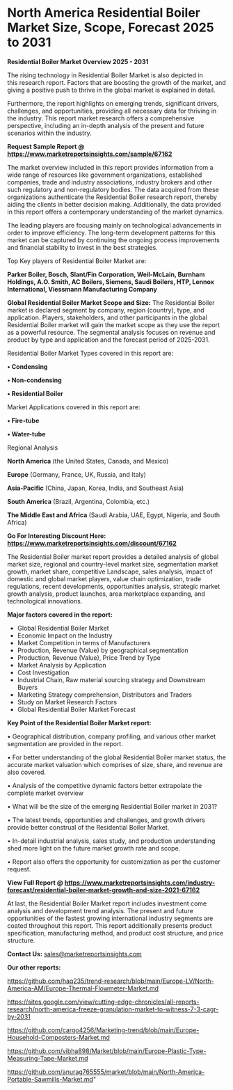 # North America Residential Boiler Market Size, Scope, Forecast 2025 to 2031

<Strong> Residential Boiler Market Overview 2025 - 2031</strong>

The rising technology in Residential Boiler Market is also depicted in this research report. Factors that are boosting the growth of the market, and giving a positive push to thrive in the global market is explained in detail.

Furthermore, the report highlights on emerging trends, significant drivers, challenges, and opportunities, providing all necessary data for thriving in the industry. This report market research offers a comprehensive perspective, including an in-depth analysis of the present and future scenarios within the industry.

<strong>Request Sample Report @ <a href=https://www.marketreportsinsights.com/sample/67162>https://www.marketreportsinsights.com/sample/67162</a></strong>

The market overview included in this report provides information from a wide range of resources like government organizations, established companies, trade and industry associations, industry brokers and other such regulatory and non-regulatory bodies. The data acquired from these organizations authenticate the Residential Boiler research report, thereby aiding the clients in better decision making. Additionally, the data provided in this report offers a contemporary understanding of the market dynamics.

The leading players are focusing mainly on technological advancements in order to improve efficiency. The long-term development patterns for this market can be captured by continuing the ongoing process improvements and financial stability to invest in the best strategies.

Top Key players of Residential Boiler Market are:

<strong>Parker Boiler, Bosch, Slant/Fin Corporation, Weil-McLain, Burnham Holdings, A.O. Smith, AC Boilers, Siemens, Saudi Boilers, HTP, Lennox International, Viessmann Manufacturing Company</strong>

<strong><b>Global Residential Boiler Market Scope and Size:</b></strong>
The Residential Boiler market is declared segment by company, region (country), type, and application. Players, stakeholders, and other participants in the global Residential Boiler market will gain the market scope as they use the report as a powerful resource. The segmental analysis focuses on revenue and product by type and application and the forecast period of 2025-2031.

Residential Boiler Market Types covered in this report are:

<strong>• Condensing

• Non-condensing

• Residential Boiler</strong>

Market Applications covered in this report are:

<strong>• Fire-tube

• Water-tube</strong> 

Regional Analysis

<strong>North America</strong> (the United States, Canada, and Mexico)

<strong>Europe</strong> (Germany, France, UK, Russia, and Italy)

<strong>Asia-Pacific</strong> (China, Japan, Korea, India, and Southeast Asia)

<strong>South America</strong> (Brazil, Argentina, Colombia, etc.)

<strong>The Middle East and Africa</strong> (Saudi Arabia, UAE, Egypt, Nigeria, and South Africa)

<strong>Go For Interesting Discount Here: <a href=https://www.marketreportsinsights.com/discount/67162>https://www.marketreportsinsights.com/discount/67162</a></strong>

The Residential Boiler market report provides a detailed analysis of global market size, regional and country-level market size, segmentation market growth, market share, competitive Landscape, sales analysis, impact of domestic and global market players, value chain optimization, trade regulations, recent developments, opportunities analysis, strategic market growth analysis, product launches, area marketplace expanding, and technological innovations.

<strong><b>Major factors covered in the report:</b></strong>
<ul>
  <li>Global Residential Boiler Market </li>
  <li>Economic Impact on the Industry</li>
  <li>Market Competition in terms of Manufacturers</li>
  <li>Production, Revenue (Value) by geographical segmentation</li>
  <li>Production, Revenue (Value), Price Trend by Type</li>
  <li>Market Analysis by Application</li>
  <li>Cost Investigation</li>
  <li>Industrial Chain, Raw material sourcing strategy and Downstream Buyers</li>
  <li>Marketing Strategy comprehension, Distributors and Traders</li>
  <li>Study on Market Research Factors</li>
  <li>Global Residential Boiler Market Forecast</li>
</ul>

<strong><b>Key Point of the Residential Boiler Market report:</b></strong>

• Geographical distribution, company profiling, and various other market segmentation are provided in the report.

• For better understanding of the global Residential Boiler market status, the accurate market valuation which comprises of size, share, and revenue are also covered.

• Analysis of the competitive dynamic factors better extrapolate the complete market overview

• What will be the size of the emerging Residential Boiler market in 2031?

• The latest trends, opportunities and challenges, and growth drivers provide better construal of the Residential Boiler Market.

• In-detail industrial analysis, sales study, and production understanding shed more light on the future market growth rate and scope.

• Report also offers the opportunity for customization as per the customer request.

<strong><b>View Full Report @ <a href=https://www.marketreportsinsights.com/industry-forecast/residential-boiler-market-growth-and-size-2021-67162>https://www.marketreportsinsights.com/industry-forecast/residential-boiler-market-growth-and-size-2021-67162</a></b></strong>


At last, the Residential Boiler Market report includes investment come analysis and development trend analysis. The present and future opportunities of the fastest growing international industry segments are coated throughout this report. This report additionally presents product specification, manufacturing method, and product cost structure, and price structure.

<strong>Contact Us:</strong>
sales@marketreportsinsights.com

<strong>Our other reports:</strong>

<a href=https://github.com/haq235/trend-research/blob/main/Europe-LV/North-America-AM/Europe-Thermal-Flowmeter-Market.md>https://github.com/haq235/trend-research/blob/main/Europe-LV/North-America-AM/Europe-Thermal-Flowmeter-Market.md</a>

<a href=https://sites.google.com/view/cutting-edge-chronicles/all-reports-research/north-america-freeze-granulation-market-to-witness-7-3-cagr-by-2031>https://sites.google.com/view/cutting-edge-chronicles/all-reports-research/north-america-freeze-granulation-market-to-witness-7-3-cagr-by-2031</a>

<a href=https://github.com/cargo4256/Marketing-trend/blob/main/Europe-Household-Composters-Market.md>https://github.com/cargo4256/Marketing-trend/blob/main/Europe-Household-Composters-Market.md</a>

<a href=https://github.com/vibha898/Market/blob/main/Europe-Plastic-Type-Measuring-Tape-Market.md>https://github.com/vibha898/Market/blob/main/Europe-Plastic-Type-Measuring-Tape-Market.md</a>

<a href=https://github.com/anurag765555/market/blob/main/North-America-Portable-Sawmills-Market.md>https://github.com/anurag765555/market/blob/main/North-America-Portable-Sawmills-Market.md</a>"
